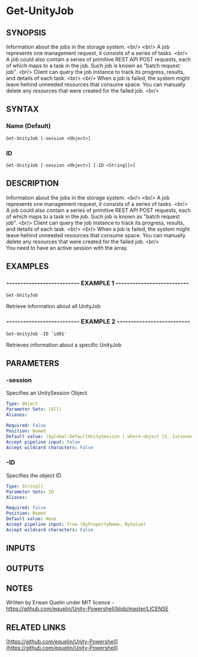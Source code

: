 # Get-UnityJob

## SYNOPSIS
Information about the jobs in the storage system.
\<br/\> \<br/\> A job represents one management request, it consists of a series of tasks.
\<br/\> A job could also contain a series of primitive REST API POST requests, each of which maps to a task in the job.
Such job is known as "batch request job".
\<br/\> Client can query the job instance to track its progress, results, and details of each task.
\<br/\> \<br/\> When a job is failed, the system might leave hehind unneeded resources that consume space.
You can manually delete any resources that were created for the failed job.
\<br/\>

## SYNTAX

### Name (Default)
```
Get-UnityJob [-session <Object>]
```

### ID
```
Get-UnityJob [-session <Object>] [-ID <String[]>]
```

## DESCRIPTION
Information about the jobs in the storage system.
\<br/\> \<br/\> A job represents one management request, it consists of a series of tasks.
\<br/\> A job could also contain a series of primitive REST API POST requests, each of which maps to a task in the job.
Such job is known as "batch request job".
\<br/\> Client can query the job instance to track its progress, results, and details of each task.
\<br/\> \<br/\> When a job is failed, the system might leave hehind unneeded resources that consume space.
You can manually delete any resources that were created for the failed job.
\<br/\>  
You need to have an active session with the array.

## EXAMPLES

### -------------------------- EXAMPLE 1 --------------------------
```
Get-UnityJob
```

Retrieve information about all UnityJob

### -------------------------- EXAMPLE 2 --------------------------
```
Get-UnityJob -ID 'id01'
```

Retrieves information about a specific UnityJob

## PARAMETERS

### -session
Specifies an UnitySession Object.

```yaml
Type: Object
Parameter Sets: (All)
Aliases: 

Required: False
Position: Named
Default value: ($global:DefaultUnitySession | where-object {$_.IsConnected -eq $true})
Accept pipeline input: False
Accept wildcard characters: False
```

### -ID
Specifies the object ID.

```yaml
Type: String[]
Parameter Sets: ID
Aliases: 

Required: False
Position: Named
Default value: None
Accept pipeline input: True (ByPropertyName, ByValue)
Accept wildcard characters: False
```

## INPUTS

## OUTPUTS

## NOTES
Written by Erwan Quelin under MIT licence - https://github.com/equelin/Unity-Powershell/blob/master/LICENSE

## RELATED LINKS

[https://github.com/equelin/Unity-Powershell](https://github.com/equelin/Unity-Powershell)

